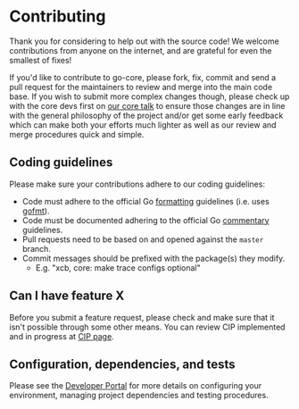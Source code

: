 # Contributing

Thank you for considering to help out with the source code! We welcome
contributions from anyone on the internet, and are grateful for even the
smallest of fixes!

If you'd like to contribute to go-core, please fork, fix, commit and send a
pull request for the maintainers to review and merge into the main code base. If
you wish to submit more complex changes though, please check up with the core
devs first on [our core talk](https://coretalk.info) to
ensure those changes are in line with the general philosophy of the project
and/or get some early feedback which can make both your efforts much lighter as
well as our review and merge procedures quick and simple.

## Coding guidelines

Please make sure your contributions adhere to our coding guidelines:

 * Code must adhere to the official Go
[formatting](https://golang.org/doc/effective_go.html#formatting) guidelines
(i.e. uses [gofmt](https://golang.org/cmd/gofmt/)).
 * Code must be documented adhering to the official Go
[commentary](https://golang.org/doc/effective_go.html#commentary) guidelines.
 * Pull requests need to be based on and opened against the `master` branch.
 * Commit messages should be prefixed with the package(s) they modify.
   * E.g. "xcb, core: make trace configs optional"

## Can I have feature X

Before you submit a feature request, please check and make sure that it isn't
possible through some other means. You can review CIP implemented and in
progress at [CIP page](https://cip.coreblockchain.cc).

## Configuration, dependencies, and tests

Please see the [Developer Portal](https://developer.coreblockchain.cc)
for more details on configuring your environment, managing project dependencies
and testing procedures.
